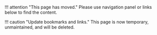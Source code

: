 !!! attention "This page has moved."
    Please use navigation panel or links below to find the content.

!!! caution "Update bookmarks and links."
    This page is now temporary, unmaintained, and will be deleted.
